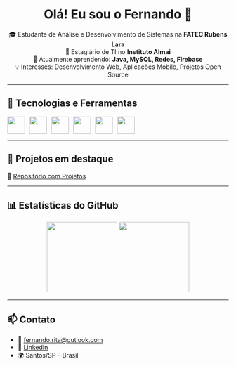 <h1 align="center">Olá! Eu sou o Fernando 👋</h1>

<p align="center">
  🎓 Estudante de Análise e Desenvolvimento de Sistemas na <strong>FATEC Rubens Lara</strong><br>
  💼 Estagiário de TI no <strong>Instituto Almai</strong><br>
  🌱 Atualmente aprendendo: <strong>Java, MySQL, Redes, Firebase</strong><br>
  💡 Interesses: Desenvolvimento Web, Aplicações Mobile, Projetos Open Source
</p>

---

## 🧰 Tecnologias e Ferramentas

<div style="display: flex; gap: 10px;">
  <img src="https://cdn.jsdelivr.net/gh/devicons/devicon/icons/java/java-original.svg" width="40" height="40"/>
  <img src="https://cdn.jsdelivr.net/gh/devicons/devicon/icons/nodejs/nodejs-original.svg" width="40" height="40"/>
  <img src="https://cdn.jsdelivr.net/gh/devicons/devicon/icons/firebase/firebase-plain.svg" width="40" height="40"/>
  <img src="https://cdn.jsdelivr.net/gh/devicons/devicon/icons/git/git-original.svg" width="40" height="40"/>
  <img src="https://cdn.jsdelivr.net/gh/devicons/devicon/icons/html5/html5-original.svg" width="40" height="40"/>
  <img src="https://cdn.jsdelivr.net/gh/devicons/devicon/icons/css3/css3-original.svg" width="40" height="40"/>
</div>

---

## 📌 Projetos em destaque

🔹 [Repositório com Projetos](https://github.com/fernandorita04/Projetos)

---

## 📊 Estatísticas do GitHub

<p align="center">
  <img height="160em" src="https://github-readme-stats.vercel.app/api?username=fernandorita04&show_icons=true&theme=default"/>
  <img height="160em" src="https://github-readme-stats.vercel.app/api/top-langs/?username=fernandorita04&layout=compact"/>
</p>

---

## 📫 Contato

- 📧 fernando.rita@outlook.com  
- 💼 [LinkedIn](https://www.linkedin.com/in/fernandoggrita/)
- 🌍 Santos/SP – Brasil
